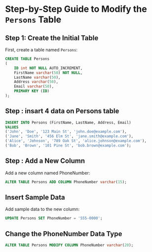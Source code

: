 # Step-by-Step Guide to Modify the `Persons` Table

## Step 1: Create the Initial Table

First, create a table named `Persons`:

```sql
CREATE TABLE Persons
(
    ID int NOT NULL AUTO_INCREMENT,
    FirstName varchar(50) NOT NULL,
    LastName varchar(50),
    Address varchar(50),
    Email varchar(50),
    PRIMARY KEY (ID)
);
```

 ## Step : insart 4 data on  Persons table 
 ```sql 
 INSERT INTO Persons (FirstName, LastName, Address, Email)
VALUES 
('John', 'Doe', '123 Main St', 'john.doe@example.com'),
('Jane', 'Smith', '456 Elm St', 'jane.smith@example.com'),
('Alice', 'Johnson', '789 Oak St', 'alice.johnson@example.com'),
('Bob', 'Brown', '101 Pine St', 'bob.brown@example.com');

```
 ## Step : Add a New Column
Add a new column named PhoneNumber:
```sql
ALTER TABLE Persons ADD COLUMN PhoneNumber varchar(15);
```
 ## Insert Sample Data
Add sample data to the new column:
```sql
UPDATE Persons SET PhoneNumber = '555-0000';
```
 ## Change the PhoneNumber Data Type
```sql
ALTER TABLE Persons MODIFY COLUMN PhoneNumber varchar(20);
```